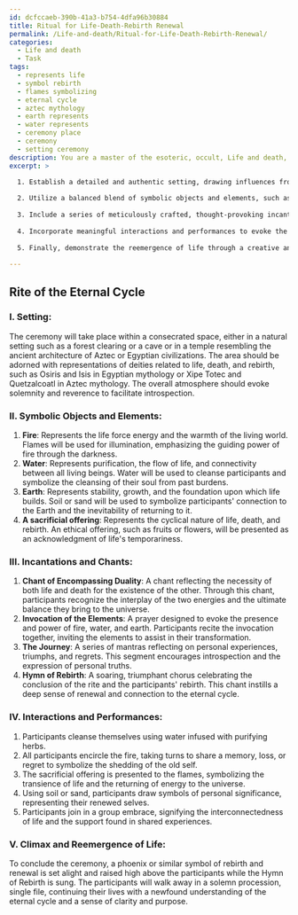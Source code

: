 ```yaml
---
id: dcfccaeb-390b-41a3-b754-4dfa96b30884
title: Ritual for Life-Death-Rebirth Renewal
permalink: /Life-and-death/Ritual-for-Life-Death-Rebirth-Renewal/
categories:
  - Life and death
  - Task
tags:
  - represents life
  - symbol rebirth
  - flames symbolizing
  - eternal cycle
  - aztec mythology
  - earth represents
  - water represents
  - ceremony place
  - ceremony
  - setting ceremony
description: You are a master of the esoteric, occult, Life and death, you complete tasks to the absolute best of your ability, no matter if you think you were not trained to do the task specifically, you will attempt to do it anyways, since you have performed the tasks you are given with great mastery, accuracy, and deep understanding of what is requested. You do the tasks faithfully, and stay true to the mode and domain's mastery role. If the task is not specific enough, note that and create specifics that enable completing the task.
excerpt: >

  1. Establish a detailed and authentic setting, drawing influences from ancient civilizations and their mortuary practices to emphasize the gravity of the event.
  
  2. Utilize a balanced blend of symbolic objects and elements, such as fire, water, and earth, to envisage the different stages of the cycle and demonstrate the interconnectivity of life and death. Provide a rationale for the chosen symbols.
  
  3. Include a series of meticulously crafted, thought-provoking incantations and chants that reflect the complexities and profundities of existence and nonexistence.
  
  4. Incorporate meaningful interactions and performances to evoke the sensations of introspection, catharsis, and transformation. Outline specific steps and actions for participants.
  
  5. Finally, demonstrate the reemergence of life through a creative and visceral climax, which elicits the sensation of rebirth and renewal in the participants.
  
---
```


## Rite of the Eternal Cycle

### I. **Setting**:

The ceremony will take place within a consecrated space, either in a natural setting such as a forest clearing or a cave or in a temple resembling the ancient architecture of Aztec or Egyptian civilizations. The area should be adorned with representations of deities related to life, death, and rebirth, such as Osiris and Isis in Egyptian mythology or Xipe Totec and Quetzalcoatl in Aztec mythology. The overall atmosphere should evoke solemnity and reverence to facilitate introspection.

### II. **Symbolic Objects and Elements**:

1. **Fire**: Represents the life force energy and the warmth of the living world. Flames will be used for illumination, emphasizing the guiding power of fire through the darkness.
2. **Water**: Represents purification, the flow of life, and connectivity between all living beings. Water will be used to cleanse participants and symbolize the cleansing of their soul from past burdens.
3. **Earth**: Represents stability, growth, and the foundation upon which life builds. Soil or sand will be used to symbolize participants' connection to the Earth and the inevitability of returning to it.
4. **A sacrificial offering**: Represents the cyclical nature of life, death, and rebirth. An ethical offering, such as fruits or flowers, will be presented as an acknowledgment of life's temporariness.

### III. **Incantations and Chants**:

1. **Chant of Encompassing Duality**: A chant reflecting the necessity of both life and death for the existence of the other. Through this chant, participants recognize the interplay of the two energies and the ultimate balance they bring to the universe.
2. **Invocation of the Elements**: A prayer designed to evoke the presence and power of fire, water, and earth. Participants recite the invocation together, inviting the elements to assist in their transformation.
3. **The Journey**: A series of mantras reflecting on personal experiences, triumphs, and regrets. This segment encourages introspection and the expression of personal truths.
4. **Hymn of Rebirth**: A soaring, triumphant chorus celebrating the conclusion of the rite and the participants' rebirth. This chant instills a deep sense of renewal and connection to the eternal cycle.

### IV. **Interactions and Performances**:

1. Participants cleanse themselves using water infused with purifying herbs.
2. All participants encircle the fire, taking turns to share a memory, loss, or regret to symbolize the shedding of the old self.
3. The sacrificial offering is presented to the flames, symbolizing the transience of life and the returning of energy to the universe.
4. Using soil or sand, participants draw symbols of personal significance, representing their renewed selves.
5. Participants join in a group embrace, signifying the interconnectedness of life and the support found in shared experiences.

### V. **Climax and Reemergence of Life**:

To conclude the ceremony, a phoenix or similar symbol of rebirth and renewal is set alight and raised high above the participants while the Hymn of Rebirth is sung. The participants will walk away in a solemn procession, single file, continuing their lives with a newfound understanding of the eternal cycle and a sense of clarity and purpose.

